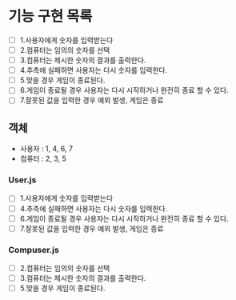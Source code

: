 # 기능 구현 목록

- [ ] 1.사용자에게 숫자를 입력받는다
- [ ] 2.컴퓨터는 임의의 숫자를 선택
- [ ] 3.컴퓨터는 제시한 숫자의 결과를 출력한다.
- [ ] 4.추측에 실패하면 사용자는 다시 숫자를 입력한다.
- [ ] 5.맞을 경우 게임이 종료된다.
- [ ] 6.게임이 종료될 경우 사용자는 다시 시작하거나 완전히 종료 할 수 있다.
- [ ] 7.잘못된 값을 입력한 경우 예외 발생, 게임은 종료

## 객체

- 사용자 : 1, 4, 6, 7
- 컴퓨터 : 2, 3, 5

### User.js

- [ ] 1.사용자에게 숫자를 입력받는다
- [ ] 4.추측에 실패하면 사용자는 다시 숫자를 입력한다.
- [ ] 6.게임이 종료될 경우 사용자는 다시 시작하거나 완전히 종료 할 수 있다.
- [ ] 7.잘못된 값을 입력한 경우 예외 발생, 게임은 종료

### Compuser.js

- [ ] 2.컴퓨터는 임의의 숫자를 선택
- [ ] 3.컴퓨터는 제시한 숫자의 결과를 출력한다.
- [ ] 5.맞을 경우 게임이 종료된다.
